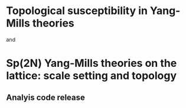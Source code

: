 # Topological susceptibility in Yang-Mills theories
and
# Sp(2N) Yang-Mills theories on the lattice: scale setting and topology

## Analyis code release
